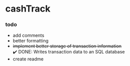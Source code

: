 # cashTrack

### todo
- add comments
- better formatting
- ~~implement better storage of transaction information~~  
✔️ DONE: Writes transaction data to an SQL database
- create readme
